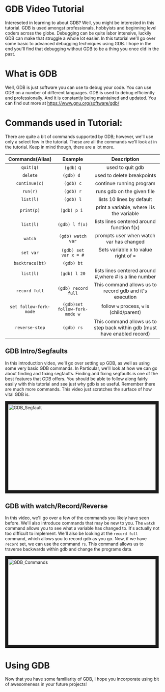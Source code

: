 # GDB Video Tutorial

Intereseted in learning to about GDB? 
Well, you might be interested in this tutorial.
GDB is used amongst professionals, hobbyists and beginning level coders across the globe.
Debugging can be quite labor intensive, luckily GDB can make that struggle a whole lot easier.
In this tutorial we'll go over some basic to advanced debugging techniques using GDB.
I hope in the end you'll find that debugging without GDB to be a thing you once did in the past.

What is GDB
====
Well, GDB is just software you can use to debug your code.
You can use GDB on a number of different languages. 
GDB is used to debug efficiently and professionally.
And it is constantly being maintained and updated.
You can find out more at https://www.gnu.org/software/gdb/

Commands used in Tutorial:
===
There are quite a bit of commands supported by GDB;
 however, we'll use only a select few in the tutorial.
These are all the commands we'll look at in the tutorial.
Keep in mind though, there are a lot more. 

| Commands(Alias)| Example | Description |
|:-----------:|:--------------:|:----------------------------:|
| `quit(q)` | `(gdb)` q | used to quit gdb|
| `delete` | `(gdb) d `| used to delete breakpoints|
| `continue(c)`|`(gdb) c`| continue running program|
| `run(r)`  | `(gdb) r`    | runs gdb on the given file |
| `list(l)` | `(gdb) l`    | lists 10 lines by default  |
| `print(p)`| `(gdb) p i ` | print a variable, where i is the variable|
| `list(l)` | `(gdb) l f(x)`| lists lines centered around function f(x)|
| `watch` | `(gdb) watch var` | prompts user when watch var has changed|
| `set var` | `(gdb) set var x = #` | Sets variable x to value right of `=`|
| `backtrace(bt)`| `(gdb) bt` | |outputs summary of calls to current location|
| `list(l)` | `(gdb) l 20` | lists lines centered around #,where # is a line number |
| `record full` | `(gdb) record full` | This command allows us to record gdb and it's execution|
|`set follow-fork-mode`| `(gdb)set follow-fork-mode w`| follow `w` process, `w` is (child/parent)|
| `reverse-step` | `(gdb) rs` | This command allows us to step back within gdb (must have enabled record)|


GDB Intro/Segfaults
----------------
In this introduction video, we'll go over setting up GDB, as well as using some very basic GDB commands.
In Particular, we'll look at how we can go about finding and fixing segfaults.
Finding and fixing segfaults is one of the best features that GDB offers.
You should be able to follow along fairly easily with this tutorial and see just why gdb is so useful.
Remember there are much more commands.
This video just scratches the surface of how vital GDB is. 

<a href="https://www.youtube.com/watch?v=vcVmWbYEIsk" target="_blank"><img src="https://i.ytimg.com/vi/vcVmWbYEIsk/2.jpg?time=1427005811814" 
alt="GDB_Segfault" width="480" height="280" border="10" /></a>


GDB with watch/Record/Reverse
---------------
In this video, we'll go over a few of the commands you likely have seen before.
We'll also introduce commands that may be new to you. 
The `watch` command allows you to see what a variable has changed to.
It's actually not too difficult to implement.
We'll also be looking at the `record full` command, which allows you to record gdb as you go.
Now, if we have `record` set, we can use the command `rs`.
This command allows us to traverse backwards within gdb and change the programs data.

<a href="https://www.youtube.com/watch?v=Yq6XFl-u00o" target="_blank"><img src="https://i.ytimg.com/vi/Yq6XFl-u00o/2.jpg?time=1427006544555" 
alt="GDB_Commands" width="480" height="280" border="10" /></a>

Using GDB
=========
Now that you have some familiarity of GDB, I hope you incorporate using bit of awesomeness in your future projects!
